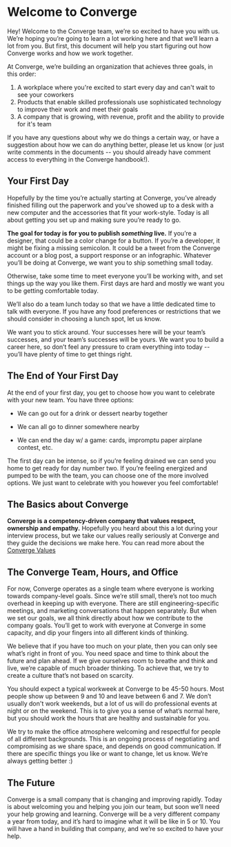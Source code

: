 # Welcome to Converge

Hey! Welcome to the Converge team, we’re so excited to have you with us. We’re hoping you’re going to learn a lot working here and that we’ll learn a lot from you. But first, this document will help you start figuring out how Converge works and how we work together.

At Converge, we’re building an organization that achieves three goals, in this order:
1. A workplace where you're excited to start every day and can't wait to see your coworkers
2. Products that enable skilled professionals use sophisticated technology to improve their work and meet their goals
3. A company that is growing, with revenue, profit and the ability to provide for it's team

If you have any questions about why we do things a certain way, or have a suggestion about how we can do anything better, please let us know (or just write comments in the documents -- you should already have comment access to everything in the Converge handbook!).  

## Your First Day

Hopefully by the time you’re actually starting at Converge, you’ve already finished filling out the paperwork and you’ve showed up to a desk with a new computer and the accessories that fit your work-style. Today is all about getting you set up and making sure you’re ready to go.

**The goal for today is for you to publish _something_ live.** If you’re a designer, that could be a color change for a button. If you’re a developer, it might be fixing a missing semicolon. It could be a tweet from the Converge account or a blog post, a support response or an infographic. Whatever you’ll be doing at Converge, we want you to ship something small today.

Otherwise, take some time to meet everyone you’ll be working with, and set things up the way you like them. First days are hard and mostly we want you to be getting comfortable today.

We’ll also do a team lunch today so that we have a little dedicated time to talk with everyone. If you have any food preferences or restrictions that we should consider in choosing a lunch spot, let us know.

We want you to stick around. Your successes here will be your team’s successes, and your team’s successes will be yours. We want you to build a career here, so don’t feel any pressure to cram everything into today -- you’ll have plenty of time to get things right.

## The End of Your First Day

At the end of your first day, you get to choose how you want to celebrate with your new team. You have three options:

* We can go out for a drink or dessert nearby together

* We can all go to dinner somewhere nearby

* We can end the day w/ a game: cards, impromptu paper airplane contest, etc.

The first day can be intense, so if you’re feeling drained we can send you home to get ready for day number two. If you’re feeling energized and pumped to be with the team, you can choose one of the more involved options. We just want to celebrate with you however you feel comfortable!

## The Basics about Converge

**Converge is a competency-driven company that values respect, ownership and empathy.** Hopefully you heard about this a lot during your interview process, but we take our values really seriously at Converge and they guide the decisions we make here. You can read more about the [Converge Values](https://github.com/converge-co/handbook/blob/master/Converge%20Values.md)

## The Converge Team, Hours, and Office

For now, Converge operates as a single team where everyone is working towards company-level goals. Since we’re still small, there’s not too much overhead in keeping up with everyone. There are still engineering-specific meetings, and marketing conversations that happen separately. But when we set our goals, we all think directly about how we contribute to the company goals. You’ll get to work with everyone at Converge in some capacity, and dip your fingers into all different kinds of thinking.

We believe that if you have too much on your plate, then you can only see what’s right in front of you. You need space and time to think about the future and plan ahead. If we give ourselves room to breathe and think and live, we’re capable of much broader thinking. To achieve that, we try to create a culture that’s not based on scarcity.

You should expect a typical workweek at Converge to be 45-50 hours. Most people show up between 9 and 10 and leave between 6 and 7. We don’t usually don't work weekends, but a lot of us will do professional events at night or on the weekend. This is to give you a sense of what’s normal here, but you should work the hours that are healthy and sustainable for you.

We try to make the office atmosphere welcoming and respectful for people of all different backgrounds. This is an ongoing process of negotiating and compromising as we share space, and depends on good communication. If there are specific things you like or want to change, let us know. We’re always getting better :)

## The Future

Converge is a small company that is changing and improving rapidly. Today is about welcoming you and helping you join our team, but soon we’ll need your help growing and learning. Converge will be a very different company a year from today, and it’s hard to imagine what it will be like in 5 or 10. You will have a hand in building that company, and we’re so excited to have your help.

